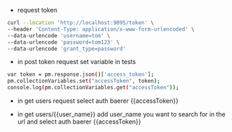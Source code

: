 - request token 
```sh
curl --location 'http://localhost:9095/token' \
--header 'Content-Type: application/x-www-form-urlencoded' \
--data-urlencode 'username=tom' \
--data-urlencode 'password=tom123' \
--data-urlencode 'grant_type=password'
```

- in post token request set variable in tests 
```sh
var token = pm.response.json()['access_token'];
pm.collectionVariables.set("accessToken", token);
console.log(pm.collectionVariables.get("accessToken"));
```

- in get users request select auth baerer {{accessToken}}

- in get users/{{user_name}} add user_name you want to search for in the url and select auth baerer {{accessToken}}
